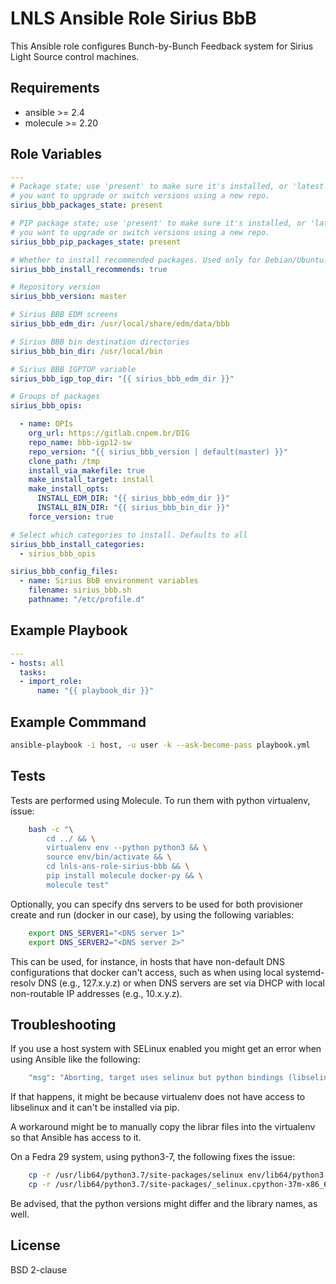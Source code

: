 LNLS Ansible Role Sirius BbB
=======================

This Ansible role configures Bunch-by-Bunch Feedback system for Sirius Light Source control machines.

## Requirements

- ansible >= 2.4
- molecule >= 2.20

## Role Variables

```yaml
---
# Package state; use 'present' to make sure it's installed, or 'latest' if
# you want to upgrade or switch versions using a new repo.
sirius_bbb_packages_state: present

# PIP package state; use 'present' to make sure it's installed, or 'latest' if
# you want to upgrade or switch versions using a new repo.
sirius_bbb_pip_packages_state: present

# Whether to install recommended packages. Used only for Debian/Ubuntu.
sirius_bbb_install_recommends: true

# Repository version
sirius_bbb_version: master

# Sirius BBB EDM screens
sirius_bbb_edm_dir: /usr/local/share/edm/data/bbb

# Sirius BBB bin destination directories
sirius_bbb_bin_dir: /usr/local/bin

# Sirius BBB IGPTOP variable
sirius_bbb_igp_top_dir: "{{ sirius_bbb_edm_dir }}"

# Groups of packages
sirius_bbb_opis:

  - name: OPIs
    org_url: https://gitlab.cnpem.br/DIG
    repo_name: bbb-igp12-sw
    repo_version: "{{ sirius_bbb_version | default(master) }}"
    clone_path: /tmp
    install_via_makefile: true
    make_install_target: install
    make_install_opts:
      INSTALL_EDM_DIR: "{{ sirius_bbb_edm_dir }}"
      INSTALL_BIN_DIR: "{{ sirius_bbb_bin_dir }}"
    force_version: true

# Select which categories to install. Defaults to all
sirius_bbb_install_categories:
  - sirius_bbb_opis

sirius_bbb_config_files:
  - name: Sirius BbB environment variables
    filename: sirius_bbb.sh
    pathname: "/etc/profile.d"
```

## Example Playbook

```yaml
---
- hosts: all
  tasks:
  - import_role:
      name: "{{ playbook_dir }}"
```

## Example Commmand

```bash
ansible-playbook -i host, -u user -k --ask-become-pass playbook.yml
```

## Tests

Tests are performed using Molecule. To run them with python virtualenv, issue:

```bash
    bash -c "\
        cd ../ && \
        virtualenv env --python python3 && \
        source env/bin/activate && \
        cd lnls-ans-role-sirius-bbb && \
        pip install molecule docker-py && \
        molecule test"
```

Optionally, you can specify dns servers to be used for both
provisioner create and run (docker in our case), by using
the following variables:


```bash
    export DNS_SERVER1="<DNS server 1>"
    export DNS_SERVER2="<DNS server 2>"
```

This can be used, for instance, in hosts that have non-default
DNS configurations that docker can't access, such as when
using local systemd-resolv DNS (e.g., 127.x.y.z) or when DNS
servers are set via DHCP with local non-routable IP addresses
(e.g., 10.x.y.z).

## Troubleshooting

If you use a host system with SELinux enabled you might get an error when using
Ansible like the following:

```bash
    "msg": "Aborting, target uses selinux but python bindings (libselinux-python) aren't installed!"
```

If that happens, it might be because virtualenv does not have access to libselinux
and it can't be installed via pip.

A workaround might be to manually copy the librar files into the virtualenv
so that Ansible has access to it.

On a Fedra 29 system, using python3-7, the following fixes the issue:

```bash
    cp -r /usr/lib64/python3.7/site-packages/selinux env/lib64/python3.7/site-packages/
    cp -r /usr/lib64/python3.7/site-packages/_selinux.cpython-37m-x86_64-linux-gnu.so env/lib64/python3.7/site-packages/
```

Be advised, that the python versions might differ and the library names, as well.

## License

BSD 2-clause
